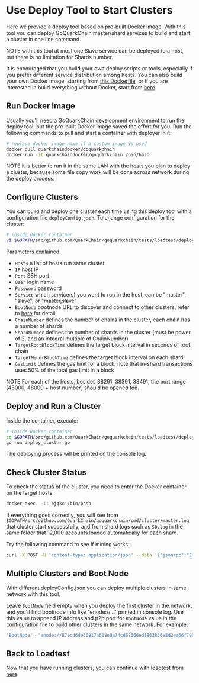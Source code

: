 # Use Deploy Tool to Start Clusters

Here we provide a deploy tool based on pre-built Docker image. With this tool you can deploy GoQuarkChain master/shard 
services to build and start a cluster in one line command. 

NOTE with this tool at most one Slave service can be deployed to a host, but there is no limitation for Shards number.

It is encouraged that you build your own deploy scripts or tools, especially if you prefer different service distribution 
among hosts.  You can also build your own Docker image, starting from [this Dockerfile](../Dockerfile), or if you are 
interested in build everything without Docker, start from [here](../../../README.md#development-setup). 

## Run Docker Image

Usually you'll need a GoQuarkChain development environment to run the deploy tool, but the pre-built Docker image 
saved the effort for you. Run the following commands to pull and start a container with deployer in it:

```bash
# replace docker image name if a custom image is used
docker pull quarkchaindocker/goquarkchain
docker run -it quarkchaindocker/goquarkchain /bin/bash 
```
NOTE it is better to run it in the same LAN with the hosts you plan to deploy a cluster, because some file copy work 
will be done across network during the deploy process. 

## Configure Clusters

You can build and deploy one cluster each time using this deploy tool with a configuration file `deployConfig.json`. 
To change configuration for the cluster:
```bash
# inside Docker container
vi $GOPATH/src/github.com/QuarkChain/goquarkchain/tests/loadtest/deployer/deployConfig.json
```
Parameters explained:
- `Hosts` a list of hosts run same cluster
- `IP` host IP
- `Port` SSH port
- `User` login name
- `Password` password
- `Service` which service(s) you want to run in the host, can be "master", "slave", or "master,slave"
- `BootNode` bootnode URL to discover and connect to other clusters, refer to [here](#running-multiple-clusters-and-boot-node) 
for detail
- `ChainNumber` defines the number of chains in the cluster, each chain has a number of shards 
- `ShardNumber` defines the number of shards in the cluster (must be power of 2, and an integral multiple of ChainNumber)
- `TargetRootBlockTime` defines the target block interval in seconds of root chain
- `TargetMinorBlockTime` defines the target block interval on each shard
- `GasLimit` defines the gas limit for a block; note that in-shard transactions uses 50% of the total gas limit in a block

NOTE For each of the hosts, besides 38291, 38391, 38491, the port range [48000, 48000 + host number] should be opened too.

## Deploy and Run a Cluster
Inside the container, execute:
```bash
# inside Docker container
cd $GOPATH/src/github.com/QuarkChain/goquarkchain/tests/loadtest/deployer
go run deploy_cluster.go
```

The deploying process will be printed on the console log. 
## Check Cluster Status

To check the status of the cluster, you need to enter the Docker container on the target hosts: 
```bash
docker exec  -it bjqkc /bin/bash
```
If everything goes correctly, you will see from `$GOPATH/src/github.com/QuarkChain/goquarkchain/cmd/cluster/master.log` that 
cluster start successfully, and from shard logs such as `S0.log` in the same folder that 12,000 accounts 
loaded automatically for each shard.

Try the following command to see if mining works:
```bash
curl -X POST -H 'content-type: application/json' --data '{"jsonrpc":"2.0","method":"setMining","params":[true],"id":0}' http://127.0.0.1:38491
```
## Multiple Clusters and Boot Node
With different deployConfig.json you can deploy multiple clusters in same network with this tool. 

Leave `BootNode` field empty when you deploy the first cluster in the network, and you'll find bootnode info like
"enode://..." printed in console log. Use this value to append IP address and p2p port for `BootNode` value in 
the configuration file to build other clusters in the same network. For example:
```bash
"BootNode": "enode://87ecd6de30917a618e0a74cd62606edf863836e8d2ea66f79920c57edc582a016d0679201424757a9090cd53338fc7e585bcbfc07c488f5d4225e63387ee0042@138.68.22.96:38291"
```
## Back to Loadtest

Now that you have running clusters, you can continue with loadtest from [here](../README.md#generate-transactions).